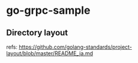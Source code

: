 # go-grpc-sample

## Directory layout

refs: https://github.com/golang-standards/project-layout/blob/master/README_ja.md
